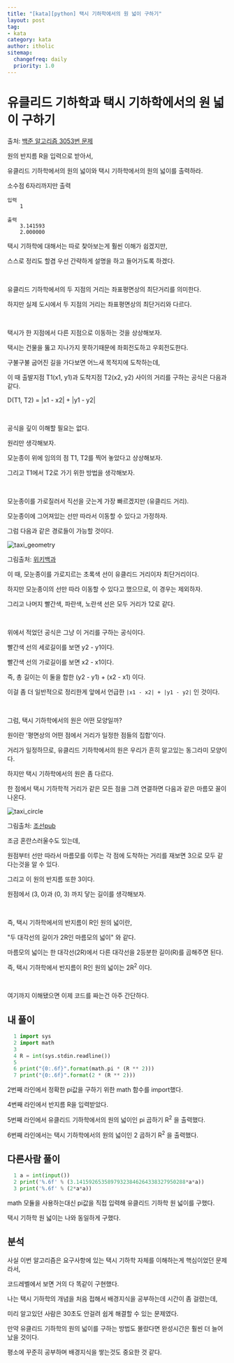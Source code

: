 ```yaml
---
title: "[kata][python] 택시 기하학에서의 원 넓이 구하기"
layout: post
tag:
- kata
category: kata
author: itholic
sitemap:
  changefreq: daily
  priority: 1.0
---
```


# 유클리드 기하학과 택시 기하학에서의 원 넓이 구하기

출처: <a href="https://www.acmicpc.net/problem/3053" target="_blank">백준 알고리즘 3053번 문제</a>

원의 반지름 R을 입력으로 받아서,

유클리드 기하학에서의 원의 넓이와 택시 기하학에서의 원의 넓이를 출력하라.

소수점 6자리까지만 출력

```
입력
    1

출력
    3.141593
    2.000000 
```

택시 기하학에 대해서는 따로 찾아보는게 훨씬 이해가 쉽겠지만,

스스로 정리도 할겸 우선 간략하게 설명을 하고 들어가도록 하겠다.

<br/>

유클리드 기하학에서의 두 지점의 거리는 좌표평면상의 최단거리를 의미한다.

하지만 실제 도시에서 두 지점의 거리는 좌표평면상의 최단거리와 다르다.

<br/>

택시가 한 지점에서 다른 지점으로 이동하는 것을 상상해보자.

택시는 건물을 뚫고 지나가지 못하기때문에 좌회전도하고 우회전도한다.

구불구불 굽어진 길을 가다보면 어느새 목적지에 도착하는데,

이 때 출발지점 T1(x1, y1)과 도착지점 T2(x2, y2) 사이의 거리를 구하는 공식은 다음과 같다.

D(T1, T2) = |x1 - x2| + |y1 - y2|

<br/>

공식을 깊이 이해할 필요는 없다. 

원리만 생각해보자.

모눈종이 위에 임의의 점 T1, T2를 찍어 놓았다고 상상해보자.

그리고 T1에서 T2로 가기 위한 방법을 생각해보자.

<br/>

모눈종이를 가로질러서 직선을 긋는게 가장 빠르겠지만 (유클리드 거리).

모눈종이에 그어져있는 선만 따라서 이동할 수 있다고 가정하자.

그럼 다음과 같은 경로들이 가능할 것이다.

![taxi_geometry](/assets/images/2018/12/06/taxi_geometry.png)

그림출처: <a href="https://ko.wikipedia.org/wiki/%EB%A7%A8%ED%95%B4%ED%8A%BC_%EA%B1%B0%EB%A6%AC#/media/File:Manhattan_distance.svg" target="_blank">위키백과</a>

이 때, 모눈종이를 가로지르는 초록색 선이 유클리드 거리이자 최단거리이다.

하지만 모눈종이의 선만 따라 이동할 수 있다고 했으므로, 이 경우는 제외하자.

그리고 나머지 빨간색, 파란색, 노란색 선은 모두 거리가 12로 같다.

<br/>

위에서 적었던 공식은 그냥 이 거리를 구하는 공식이다.

빨간색 선의 세로길이를 보면 y2 - y1이다.

빨간색 선의 가로길이를 보면 x2 - x1이다.

즉, 총 길이는 이 둘을 합한 (y2 - y1) + (x2 - x1) 이다.

이걸 좀 더 일반적으로 정리한게 앞에서 언급한 `|x1 - x2| + |y1 - y2|` 인 것이다.

<br/>

그럼, 택시 기하학에서의 원은 어떤 모양일까?

원이란 '평면상의 어떤 점에서 거리가 일정한 점들의 집합'이다.

거리가 일정하므로, 유클리드 기하학에서의 원은 우리가 흔히 알고있는 동그라미 모양이다.

하지만 택시 기하학에서의 원은 좀 다르다.

한 점에서 택시 기하학적 거리가 같은 모든 점을 그려 연결하면 다음과 같은 마름모 꼴이 나온다.

![taxi_circle](/assets/images/2018/12/06/taxi_circle.png)

그림출처: <a href="http://pub.chosun.com/client/news/viw.asp?cate=C03&mcate=M1004&nNewsNumb=20170825805&nidx=25806" target="_blank">조선pub</a>

조금 혼란스러울수도 있는데,

원점부터 선만 따라서 마름모를 이루는 각 점에 도착하는 거리를 재보면 3으로 모두 같다는것을 알 수 있다.

그리고 이 원의 반지름 또한 3이다.

원점에서 (3, 0)과 (0, 3) 까지 닿는 길이를 생각해보자.

<br/>

즉, 택시 기하학에서의 반지름이 R인 원의 넓이란, 

"두 대각선의 길이가 2R인 마름모의 넓이" 와 같다.

마름모의 넓이는 한 대각선(2R)에서 다른 대각선을 2등분한 길이(R)를 곱해주면 된다.

즉, 택시 기하학에서 반지름이 R인 원의 넓이는 2R<sup>2</sup> 이다.

<br/>

여기까지 이해됐으면 이제 코드를 짜는건 아주 간단하다.

## 내 풀이

```python
  1 import sys
  2 import math
  3
  4 R = int(sys.stdin.readline())
  5
  6 print("{0:.6f}".format(math.pi * (R ** 2)))
  7 print("{0:.6f}".format(2 * (R ** 2)))
```

2번째 라인에서 정확한 pi값을 구하기 위한 math 함수를 import했다.

4번째 라인에서 반지름 R을 입력받았다.

5번째 라인에서 유클리드 기하학에서의 원의 넓이인 pi 곱하기 R<sup>2</sup> 을 출력했다.

6번째 라인에서는 택시 기하학에서의 원의 넓이인 2 곱하기 R<sup>2</sup> 을 출력했다.

## 다른사람 풀이

```python
  1 a = int(input())
  2 print('%.6f' % (3.14159265358979323846264338327950288*a*a))
  3 print('%.6f' % (2*a*a))
```

math 모듈을 사용하는대신 pi값을 직접 입력해 유클리드 기하학 원 넓이를 구했다.

택시 기하학 원 넓이는 나와 동일하게 구했다.

## 분석

사실 이번 알고리즘은 요구사항에 있는 택시 기하학 자체를 이해하는게 핵심이었던 문제라서,

코드레벨에서 보면 거의 다 똑같이 구현했다.

나는 택시 기하학의 개념을 처음 접해서 배경지식을 공부하는데 시간이 좀 걸렸는데,

미리 알고있던 사람은 30초도 안걸려 쉽게 해결할 수 있는 문제였다.

만약 유클리드 기하학의 원의 넓이를 구하는 방법도 몰랐다면 완성시간은 훨씬 더 늘어났을 것이다.

평소에 꾸준히 공부하며 배경지식을 쌓는것도 중요한 것 같다.
